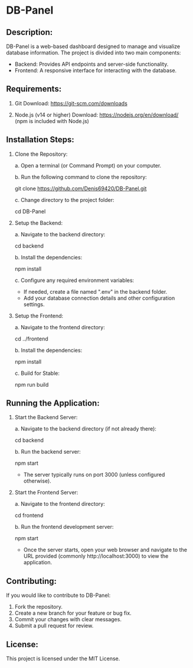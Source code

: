 DB-Panel
========

Description:
------------
DB-Panel is a web-based dashboard designed to manage and visualize database information.
The project is divided into two main components:
  - Backend: Provides API endpoints and server-side functionality.
  - Frontend: A responsive interface for interacting with the database.

Requirements:
-------------
1. Git
   Download: https://git-scm.com/downloads

2. Node.js (v14 or higher)
   Download: https://nodejs.org/en/download/
   (npm is included with Node.js)

Installation Steps:
-------------------
1. Clone the Repository:

   a. Open a terminal (or Command Prompt) on your computer.

    b. Run the following command to clone the repository:
      
      git clone https://github.com/Denis69420/DB-Panel.git

   c. Change directory to the project folder:
      
      cd DB-Panel

3. Setup the Backend:

    a. Navigate to the backend directory:
      
      cd backend

   b. Install the dependencies:
      
      npm install

   c. Configure any required environment variables:
      - If needed, create a file named ".env" in the backend folder.
      - Add your database connection details and other configuration settings.

5. Setup the Frontend:

   a. Navigate to the frontend directory:
      
      cd ../frontend

   b. Install the dependencies:
      
      npm install

   c. Build for Stable:

      npm run build

Running the Application:
------------------------
1. Start the Backend Server:

    a. Navigate to the backend directory (if not already there):
      
      cd backend

   b. Run the backend server:
      
      npm start

   - The server typically runs on port 3000 (unless configured otherwise).

3. Start the Frontend Server:

    a. Navigate to the frontend directory:
      
      cd frontend

   b. Run the frontend development server:
      
      npm start

   - Once the server starts, open your web browser and navigate to the URL provided (commonly http://localhost:3000) to view the application.

Contributing:
-------------
If you would like to contribute to DB-Panel:
   1. Fork the repository.
   2. Create a new branch for your feature or bug fix.
   3. Commit your changes with clear messages.
   4. Submit a pull request for review.

License:
--------
This project is licensed under the MIT License.
